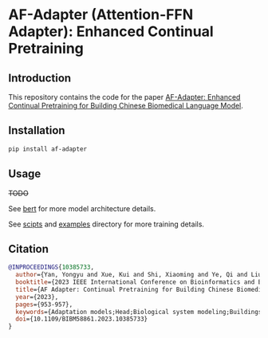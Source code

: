 # AF-Adapter (Attention-FFN Adapter): Enhanced Continual Pretraining

## Introduction

This repository contains the code for the paper [AF-Adapter: Enhanced Continual Pretraining for Building Chinese Biomedical Language Model](https://ieeexplore.ieee.org/abstract/document/10385733).

## Installation

```bash
pip install af-adapter
```

## Usage

~~TODO~~

See [bert](./af_adapter/impl/bert/) for more model architecture details.

See [scipts](./scripts/) and [examples](./examples/) directory for more training details.

## Citation

```bibtex
@INPROCEEDINGS{10385733,
  author={Yan, Yongyu and Xue, Kui and Shi, Xiaoming and Ye, Qi and Liu, Jingping and Ruan, Tong},
  booktitle={2023 IEEE International Conference on Bioinformatics and Biomedicine (BIBM)}, 
  title={AF Adapter: Continual Pretraining for Building Chinese Biomedical Language Model}, 
  year={2023},
  pages={953-957},
  keywords={Adaptation models;Head;Biological system modeling;Buildings;Natural languages;Stability analysis;Task analysis;Continual pretraining;Chinese biomedical natural language processing;Adapter tuning},
  doi={10.1109/BIBM58861.2023.10385733}
}
```
